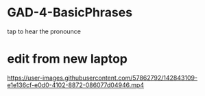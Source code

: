 # GAD-4-BasicPhrases
tap to hear the pronounce


# edit from new laptop


https://user-images.githubusercontent.com/57862792/142843109-e1e136cf-e0d0-4102-8872-086077d04946.mp4

